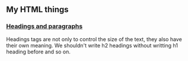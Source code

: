 ## My HTML things

### [Headings and paragraphs](./titles-and-paragraphs/index.html) 
Headings tags are not only  to control the size of the text, they also have their own meaning. We shouldn't write h2 headings without writting h1 heading before and so on.